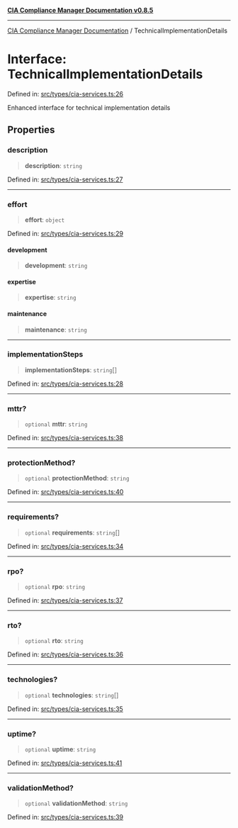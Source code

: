 [**CIA Compliance Manager Documentation v0.8.5**](../README.md)

***

[CIA Compliance Manager Documentation](../globals.md) / TechnicalImplementationDetails

# Interface: TechnicalImplementationDetails

Defined in: [src/types/cia-services.ts:26](https://github.com/Hack23/cia-compliance-manager/blob/eca22610f41e5f6b6c0cece88769b1ffbe9db4bd/src/types/cia-services.ts#L26)

Enhanced interface for technical implementation details

## Properties

### description

> **description**: `string`

Defined in: [src/types/cia-services.ts:27](https://github.com/Hack23/cia-compliance-manager/blob/eca22610f41e5f6b6c0cece88769b1ffbe9db4bd/src/types/cia-services.ts#L27)

***

### effort

> **effort**: `object`

Defined in: [src/types/cia-services.ts:29](https://github.com/Hack23/cia-compliance-manager/blob/eca22610f41e5f6b6c0cece88769b1ffbe9db4bd/src/types/cia-services.ts#L29)

#### development

> **development**: `string`

#### expertise

> **expertise**: `string`

#### maintenance

> **maintenance**: `string`

***

### implementationSteps

> **implementationSteps**: `string`[]

Defined in: [src/types/cia-services.ts:28](https://github.com/Hack23/cia-compliance-manager/blob/eca22610f41e5f6b6c0cece88769b1ffbe9db4bd/src/types/cia-services.ts#L28)

***

### mttr?

> `optional` **mttr**: `string`

Defined in: [src/types/cia-services.ts:38](https://github.com/Hack23/cia-compliance-manager/blob/eca22610f41e5f6b6c0cece88769b1ffbe9db4bd/src/types/cia-services.ts#L38)

***

### protectionMethod?

> `optional` **protectionMethod**: `string`

Defined in: [src/types/cia-services.ts:40](https://github.com/Hack23/cia-compliance-manager/blob/eca22610f41e5f6b6c0cece88769b1ffbe9db4bd/src/types/cia-services.ts#L40)

***

### requirements?

> `optional` **requirements**: `string`[]

Defined in: [src/types/cia-services.ts:34](https://github.com/Hack23/cia-compliance-manager/blob/eca22610f41e5f6b6c0cece88769b1ffbe9db4bd/src/types/cia-services.ts#L34)

***

### rpo?

> `optional` **rpo**: `string`

Defined in: [src/types/cia-services.ts:37](https://github.com/Hack23/cia-compliance-manager/blob/eca22610f41e5f6b6c0cece88769b1ffbe9db4bd/src/types/cia-services.ts#L37)

***

### rto?

> `optional` **rto**: `string`

Defined in: [src/types/cia-services.ts:36](https://github.com/Hack23/cia-compliance-manager/blob/eca22610f41e5f6b6c0cece88769b1ffbe9db4bd/src/types/cia-services.ts#L36)

***

### technologies?

> `optional` **technologies**: `string`[]

Defined in: [src/types/cia-services.ts:35](https://github.com/Hack23/cia-compliance-manager/blob/eca22610f41e5f6b6c0cece88769b1ffbe9db4bd/src/types/cia-services.ts#L35)

***

### uptime?

> `optional` **uptime**: `string`

Defined in: [src/types/cia-services.ts:41](https://github.com/Hack23/cia-compliance-manager/blob/eca22610f41e5f6b6c0cece88769b1ffbe9db4bd/src/types/cia-services.ts#L41)

***

### validationMethod?

> `optional` **validationMethod**: `string`

Defined in: [src/types/cia-services.ts:39](https://github.com/Hack23/cia-compliance-manager/blob/eca22610f41e5f6b6c0cece88769b1ffbe9db4bd/src/types/cia-services.ts#L39)
